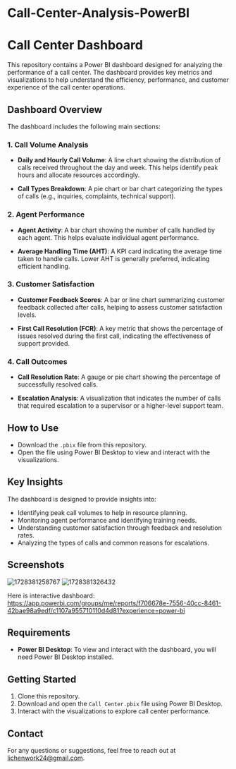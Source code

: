 # Call-Center-Analysis-PowerBI
# Call Center Dashboard

This repository contains a Power BI dashboard designed for analyzing the performance of a call center. The dashboard provides key metrics and visualizations to help understand the efficiency, performance, and customer experience of the call center operations.

## Dashboard Overview

The dashboard includes the following main sections:

### 1. Call Volume Analysis
- **Daily and Hourly Call Volume**: A line chart showing the distribution of calls received throughout the day and week. This helps identify peak hours and allocate resources accordingly.
 
- **Call Types Breakdown**: A pie chart or bar chart categorizing the types of calls (e.g., inquiries, complaints, technical support).

### 2. Agent Performance
- **Agent Activity**: A bar chart showing the number of calls handled by each agent. This helps evaluate individual agent performance.
 
- **Average Handling Time (AHT)**: A KPI card indicating the average time taken to handle calls. Lower AHT is generally preferred, indicating efficient handling.

### 3. Customer Satisfaction
- **Customer Feedback Scores**: A bar or line chart summarizing customer feedback collected after calls, helping to assess customer satisfaction levels.
  
- **First Call Resolution (FCR)**: A key metric that shows the percentage of issues resolved during the first call, indicating the effectiveness of support provided.

### 4. Call Outcomes
- **Call Resolution Rate**: A gauge or pie chart showing the percentage of successfully resolved calls.

- **Escalation Analysis**: A visualization that indicates the number of calls that required escalation to a supervisor or a higher-level support team.

## How to Use

- Download the `.pbix` file from this repository.
- Open the file using Power BI Desktop to view and interact with the visualizations.

## Key Insights
The dashboard is designed to provide insights into:
- Identifying peak call volumes to help in resource planning.
- Monitoring agent performance and identifying training needs.
- Understanding customer satisfaction through feedback and resolution rates.
- Analyzing the types of calls and common reasons for escalations.

## Screenshots
![1728381258767](https://github.com/user-attachments/assets/c24fe278-8ca6-4cfa-9f21-d2f716b07b51)
![1728381326432](https://github.com/user-attachments/assets/71a1bcf9-6dd5-4d53-9875-e583b1bd9dce)

Here is interactive dashboard:
https://app.powerbi.com/groups/me/reports/f706678e-7556-40cc-8461-42bae98a9edf/c1107a955710110d4d81?experience=power-bi
## Requirements
- **Power BI Desktop**: To view and interact with the dashboard, you will need Power BI Desktop installed.

## Getting Started
1. Clone this repository.
2. Download and open the `Call Center.pbix` file using Power BI Desktop.
3. Interact with the visualizations to explore call center performance.

## Contact
For any questions or suggestions, feel free to reach out at lichenwork24@gmail.com.
